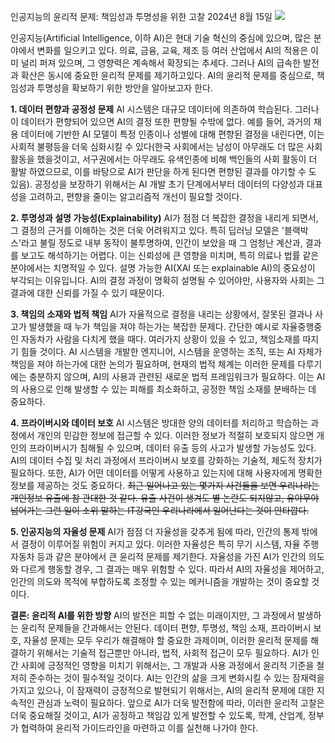 인공지능의 윤리적 문제: 책임성과 투명성을 위한 고찰
2024년 8월 15일
![](https://velog.velcdn.com/images/sgt-cho/post/83f3aaa8-bbd1-4866-a88a-83bfc43be44c/image.png)


인공지능(Artificial Intelligence, 이하 AI)은 현대 기술 혁신의 중심에 있으며, 많은 분야에서 변화를 일으키고 있다. 의료, 금융, 교육, 제조 등 여러 산업에서 AI의 적용은 이미 널리 퍼져 있으며, 그 영향력은 계속해서 확장되는 추세다. 그러나 AI의 급속한 발전과 확산은 동시에 중요한 윤리적 문제를 제기하고있다. AI의 윤리적 문제를 중심으로, 책임성과 투명성을 확보하기 위한 방안을 알아보고자 한다.

**1. 데이터 편향과 공정성 문제**
AI 시스템은 대규모 데이터에 의존하여 학습된다. 그러나 이 데이터가 편향되어 있으면 AI의 결정 또한 편향될 수밖에 없다. 예를 들어, 과거의 채용 데이터에 기반한 AI 모델이 특정 인종이나 성별에 대해 편향된 결정을 내린다면, 이는 사회적 불평등을 더욱 심화시킬 수 있다(한국 사회에서는 남성이 아무래도 더 많은 사회 활동을 했을것이고, 서구권에서는 아무래도 유색인종에 비해 백인들의 사회 활동이 더 활발 하였으므로, 이를 바탕으로 AI가 판단을 하게 된다면 편향된 결과를 야기할 수 도 있음). 공정성을 보장하기 위해서는 AI 개발 초기 단계에서부터 데이터의 다양성과 대표성을 고려하고, 편향을 줄이는 알고리즘적 개선이 필요할 것이다.

**2. 투명성과 설명 가능성(Explainability)**
AI가 점점 더 복잡한 결정을 내리게 되면서, 그 결정의 근거를 이해하는 것은 더욱 어려워지고 있다. 특히 딥러닝 모델은 '블랙박스'라고 불릴 정도로 내부 동작이 불투명하여, 인간이 보았을 때 그 엄청난 계산과, 결과를 보고도 해석하기는 어렵다. 이는 신뢰성에 큰 영향을 미치며, 특히 의료나 법률 같은 분야에서는 치명적일 수 있다. 설명 가능한 AI(XAI 또는 explainable AI)의 중요성이 부각되는 이유입니다. AI의 결정 과정이 명확히 설명될 수 있어야만, 사용자와 사회는 그 결과에 대한 신뢰를 가질 수 있기 때문이다.

**3. 책임의 소재와 법적 책임**
AI가 자율적으로 결정을 내리는 상황에서, 잘못된 결과나 사고가 발생했을 때 누가 책임을 져야 하는가는 복잡한 문제다. 간단한 예시로 자율중행중인 자동차가 사람을 다치게 했을 때다. 여러가지 상황이 있을 수 있고, 책임소재를 따지기 힘들 것이다. AI 시스템을 개발한 엔지니어, 시스템을 운영하는 조직, 또는 AI 자체가 책임을 져야 하는가에 대한 논의가 필요하며, 현재의 법적 체계는 이러한 문제를 다루기에는 충분하지 않으며, AI의 사용과 관련된 새로운 법적 프레임워크가 필요하다. 이는 AI의 사용으로 인해 발생할 수 있는 피해를 최소화하고, 공정한 책임 소재를 분배하는 데 중요하다.

**4. 프라이버시와 데이터 보호**
AI 시스템은 방대한 양의 데이터를 처리하고 학습하는 과정에서 개인의 민감한 정보에 접근할 수 있다. 이러한 정보가 적절히 보호되지 않으면 개인의 프라이버시가 침해될 수 있으며, 데이터 유출 등의 사고가 발생할 가능성도 있다. AI의 데이터 수집 및 처리 과정에서 프라이버시 보호를 강화하는 기술적, 제도적 장치가 필요하다. 또한, AI가 어떤 데이터를 어떻게 사용하고 있는지에 대해 사용자에게 명확한 정보를 제공하는 것도 중요하다. 
~~최근 일어나고 있는 몇가지 사건들을 보면 우리나라는 개인정보 유출에 참 관대한 것 같다. 유출 사건이 생겨도 별 논란도 되지않고, 유야무야 넘어가는 그런 일이 소위 말하는 IT강국인 우리나라에서 일어난다는 것이 안타깝다.~~

**5. 인공지능의 자율성 문제**
AI가 점점 더 자율성을 갖추게 됨에 따라, 인간의 통제 밖에서 결정이 이루어질 위험이 커지고 있다. 이러한 자율성은 특히 무기 시스템, 자율 주행 자동차 등과 같은 분야에서 큰 윤리적 문제를 제기한다. 자율성을 가진 AI가 인간의 의도와 다르게 행동할 경우, 그 결과는 매우 위험할 수 있다. 따라서 AI의 자율성을 제어하고, 인간의 의도와 목적에 부합하도록 조정할 수 있는 메커니즘을 개발하는 것이 중요할 것이다.

**결론: 윤리적 AI를 위한 방향**
AI의 발전은 피할 수 없는 미래이지만, 그 과정에서 발생하는 윤리적 문제들을 간과해서는 안된다. 데이터 편향, 투명성, 책임 소재, 프라이버시 보호, 자율성 문제는 모두 우리가 해결해야 할 중요한 과제이며, 이러한 윤리적 문제를 해결하기 위해서는 기술적 접근뿐만 아니라, 법적, 사회적 접근이 모두 필요하다. AI가 인간 사회에 긍정적인 영향을 미치기 위해서는, 그 개발과 사용 과정에서 윤리적 기준을 철저히 준수하는 것이 필수적일 것이다. AI는 인간의 삶을 크게 변화시킬 수 있는 잠재력을 가지고 있으나, 이 잠재력이 긍정적으로 발현되기 위해서는, AI의 윤리적 문제에 대한 지속적인 관심과 노력이 필요하다. 앞으로 AI가 더욱 발전함에 따라, 이러한 윤리적 고찰은 더욱 중요해질 것이고, AI가 공정하고 책임감 있게 발전할 수 있도록, 학계, 산업계, 정부가 협력하여 윤리적 가이드라인을 마련하고 이를 실천해 나가야 한다.